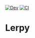 [![Dev](https://img.shields.io/badge/docs-dev-blue.svg)]([https://github.com/albert-de-montserrat/NDLerp.jl/dev/](https://albert-de-montserrat.github.io/NDLerp.jl/dev/))
[![CI](https://github.com/albert-de-montserrat/NDLerp.jl/actions/workflows/CI.yml/badge.svg)](https://github.com/albert-de-montserrat/NDLerp.jl/actions/workflows/CI.yml)
# Lerpy

